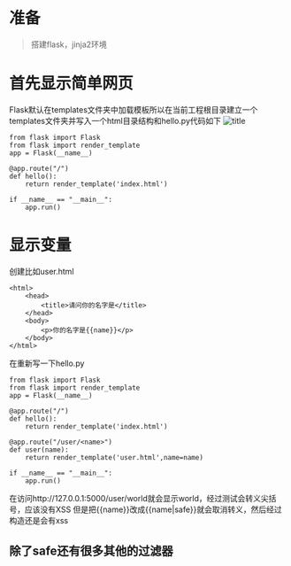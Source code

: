 # 准备
> 搭建flask，jinja2环境

# 首先显示简单网页
Flask默认在templates文件夹中加载模板所以在当前工程根目录建立一个templates文件夹并写入一个html目录结构和hello.py代码如下
![title](https://i.loli.net/2019/04/27/5cc3c76de5749.png)
```
from flask import Flask  
from flask import render_template
app = Flask(__name__)  
 
@app.route("/")  
def hello():  
    return render_template('index.html')
  
if __name__ == "__main__":  
    app.run() 
```

# 显示变量
创建比如user.html
```
<html>
    <head>
        <title>请问你的名字是</title> 
    </head>
    <body>
        <p>你的名字是{{name}}</p>
    </body>
</html>
```
在重新写一下hello.py
```
from flask import Flask  
from flask import render_template
app = Flask(__name__)  
 
@app.route("/")  
def hello():  
    return render_template('index.html')

@app.route("/user/<name>")
def user(name):
    return render_template('user.html',name=name)

if __name__ == "__main__":  
    app.run() 
```
在访问http://127.0.0.1:5000/user/world就会显示world，经过测试会转义尖括号，应该没有XSS
但是把{{name}}改成{{name|safe}}就会取消转义，然后经过构造还是会有xss

除了safe还有很多其他的过滤器
- 
